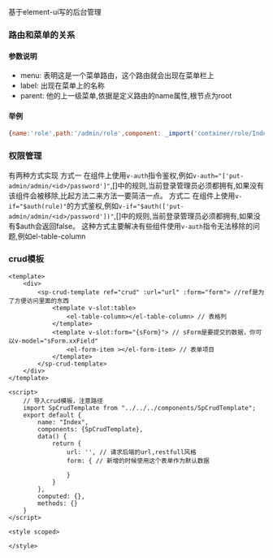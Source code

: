 基于element-ui写的后台管理

### 路由和菜单的关系
#### 参数说明
- menu: 表明这是一个菜单路由，这个路由就会出现在菜单栏上
- label: 出现在菜单上的名称
- parent: 他的上一级菜单,依据是定义路由的name属性,根节点为root
#### 举例
```js
{name:'role',path:'/admin/role',component: _import('container/role/Index'),label: '角色管理',menu: true,parent: "root"}
```
### 权限管理
有两种方式实现
方式一
在组件上使用`v-auth`指令鉴权,例如`v-auth="['put-admin/admin/<id>/password']"`,[]中的规则,当前登录管理员必须都拥有,如果没有该组件会被移除,比起方法二来方法一要简洁一点。
方式二
在组件上使用`v-if="$auth(rule)"`的方式鉴权,例如`v-if="$auth(['put-admin/admin/<id>/password'])"`,[]中的规则,当前登录管理员必须都拥有,如果没有$auth会返回false。
这种方式主要解决有些组件使用`v-auth`指令无法移除的问题,例如el-table-column



### crud模板
```vue
<template>
    <div>
        <sp-crud-template ref="crud" :url="url" :form="form"> //ref是为了方便访问里面的东西
            <template v-slot:table> 
                <el-table-column></el-table-column> // 表格列
            </template>
            <template v-slot:form="{sForm}"> // sForm是要提交的数据，你可以v-model="sForm.xxField"
                <el-form-item ></el-form-item> // 表单项目
            </template>
        </sp-crud-template>
    </div>
</template>

<script>
    // 导入crud模板，注意路径
    import SpCrudTemplate from "../../../components/SpCrudTemplate";
    export default {
        name: "Index",
        components: {SpCrudTemplate},
        data() {
            return {
                url: '', // 请求后端的url,restfull风格
                form: { // 新增的时候使用这个表单作为默认数据

                }
            }
        },
        computed: {},
        methods: {}
    }
</script>

<style scoped>

</style>
```
